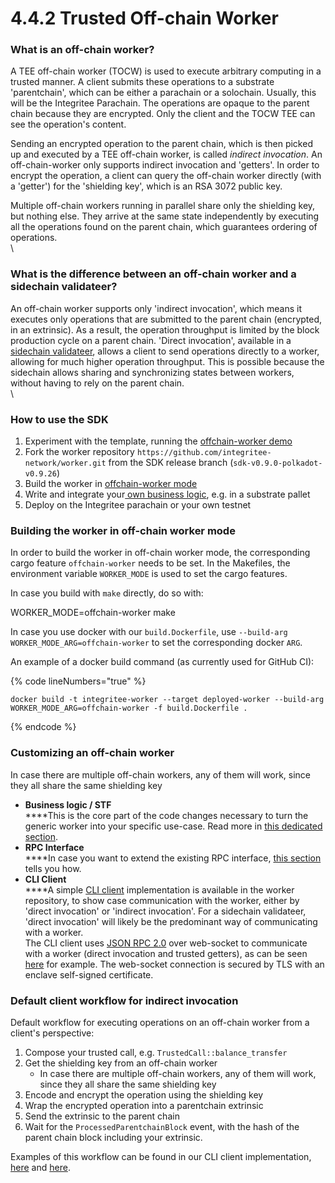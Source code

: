 # 4.4.2 Trusted Off-chain Worker

### **What is an off-chain worker?**

A TEE off-chain worker (TOCW) is used to execute arbitrary computing in a trusted manner. A client submits these operations to a substrate 'parentchain', which can be either a parachain or a solochain. Usually, this will be the Integritee Parachain. The operations are opaque to the parent chain because they are encrypted. Only the client and the TOCW TEE can see the operation's content.

Sending an encrypted operation to the parent chain, which is then picked up and executed by a TEE off-chain worker, is called _indirect invocation_. An off-chain-worker only supports indirect invocation and 'getters'. In order to encrypt the operation, a client can query the off-chain worker directly (with a 'getter') for the 'shielding key', which is an RSA 3072 public key.

Multiple off-chain workers running in parallel share only the shielding key, but nothing else. They arrive at the same state independently by executing all the operations found on the parent chain, which guarantees ordering of operations.\
\


### **What is the difference between an off-chain worker and a sidechain validateer?**

An off-chain worker supports only 'indirect invocation', which means it executes only operations that are submitted to the parent chain (encrypted, in an extrinsic). As a result, the operation throughput is limited by the block production cycle on a parent chain. 'Direct invocation', available in a [sidechain validateer](4.4.1-sidechain-sdk.md), allows a client to send operations directly to a worker, allowing for much higher operation throughput. This is possible because the sidechain allows sharing and synchronizing states between workers, without having to rely on the parent chain.\
\


### **How to use the SDK**

1. Experiment with the template, running the [offchain-worker demo](../4.6-demos/4.6.2-tocw-demo.md)
2. Fork the worker repository `https://github.com/integritee-network/worker.git` from the SDK release branch (`sdk-v0.9.0-polkadot-v0.9.26`)
3. Build the worker in [offchain-worker mode](4.4.2-trusted-off-chain-worker.md#building-the-worker-in-off-chain-worker-mode)
4. Write and integrate your[ own business logic](4.4.4-custom-business-logic-stf/), e.g. in a substrate pallet
5. Deploy on the Integritee parachain or your own testnet



### **Building the worker in off-chain worker mode**

In order to build the worker in off-chain worker mode, the corresponding cargo feature `offchain-worker` needs to be set. In the Makefiles, the environment variable `WORKER_MODE` is used to set the cargo features.

In case you build with `make` directly, do so with:

WORKER\_MODE=offchain-worker make

In case you use docker with our `build.Dockerfile`, use `--build-arg WORKER_MODE_ARG=offchain-worker` to set the corresponding docker `ARG`.

An example of a docker build command (as currently used for GitHub CI):

{% code lineNumbers="true" %}
```
docker build -t integritee-worker --target deployed-worker --build-arg WORKER_MODE_ARG=offchain-worker -f build.Dockerfile .
```
{% endcode %}



### **Customizing an off-chain worker**&#x20;

In case there are multiple off-chain workers, any of them will work, since they all share the same shielding key

* **Business logic / STF**\
  ****This is the core part of the code changes necessary to turn the generic worker into your specific use-case. Read more in [this dedicated section](4.4.4-custom-business-logic-stf/).&#x20;
* **RPC Interface**\
  ****In case you want to extend the existing RPC interface, [this section](4.4.6-rpc-interface.md) tells you how.
* **CLI Client**\
  ****A simple [CLI client](https://github.com/integritee-network/worker/tree/master/cli) implementation is available in the worker repository, to show case communication with the worker, either by 'direct invocation' or 'indirect invocation'. For a sidechain validateer, 'direct invocation' will likely be the predominant way of communicating with a worker.\
  The CLI client uses [JSON RPC 2.0](https://www.jsonrpc.org/specification) over web-socket to communicate with a worker (direct invocation and trusted getters), as can be seen [here](https://github.com/integritee-network/worker/blob/a9a5afdb2de093de0062d7cb7ad302b8501e24a0/cli/src/trusted\_operation.rs#L226) for example. The web-socket connection is secured by TLS with an enclave self-signed certificate.&#x20;

&#x20;

### **Default client workflow for indirect invocation**

Default workflow for executing operations on an off-chain worker from a client's perspective:

1. Compose your trusted call, e.g. `TrustedCall::balance_transfer`
2. Get the shielding key from an off-chain worker
   * In case there are multiple off-chain workers, any of them will work, since they all share the same shielding key
3. Encode and encrypt the operation using the shielding key
4. Wrap the encrypted operation into a parentchain extrinsic
5. Send the extrinsic to the parent chain
6. Wait for the `ProcessedParentchainBlock` event, with the hash of the parent chain block including your extrinsic.

Examples of this workflow can be found in our CLI client implementation, [here](https://github.com/integritee-network/worker/blob/72d9ba960803b367a9cb4f0bc62d0f4a4b13fe6d/cli/src/trusted\_commands.rs#L167) and [here](https://github.com/integritee-network/worker/blob/72d9ba960803b367a9cb4f0bc62d0f4a4b13fe6d/cli/src/trusted\_operation.rs#L98).
